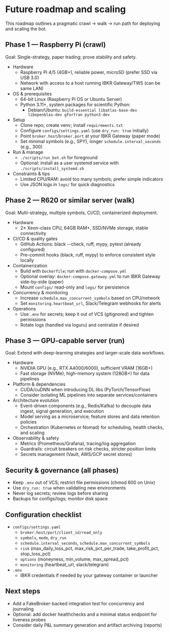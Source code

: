 # Future roadmap and scaling

This roadmap outlines a pragmatic crawl → walk → run path for deploying and scaling the bot.

## Phase 1 — Raspberry Pi (crawl)

Goal: Single-strategy, paper trading; prove stability and safety.

- Hardware
  - Raspberry Pi 4/5 (4GB+), reliable power, microSD (prefer SSD via USB 3.0)
  - Network with access to a host running IBKR Gateway/TWS (can be same LAN)
- OS & prerequisites
  - 64-bit Linux (Raspberry Pi OS or Ubuntu Server)
  - Python 3.11+, system packages for scientific Python:
    - Debian/Ubuntu: `build-essential libatlas-base-dev libopenblas-dev gfortran python3-dev`
- Setup
  - Clone repo; create venv; install `requirements.txt`
  - Configure `configs/settings.yaml` (use `dry_run: true` initially)
  - Point `broker.host`/`broker.port` at your IBKR Gateway (paper mode)
  - Set minimal symbols (e.g., SPY), longer `schedule.interval_seconds` (e.g., 300)
- Run & manage
  - `./scripts/run_bot.sh` for foreground
  - Optional: install as a user systemd service with `./scripts/install_systemd.sh`
- Constraints & tips
  - Limited CPU/RAM: avoid too many symbols; prefer simple indicators
  - Use JSON logs in `logs/` for quick diagnostics

## Phase 2 — R620 or similar server (walk)

Goal: Multi-strategy, multiple symbols, CI/CD, containerized deployment.

- Hardware
  - 2× Xeon-class CPU, 64GB RAM+, SSD/NVMe storage, stable connectivity
- CI/CD & quality gates
  - GitHub Actions: black --check, ruff, mypy, pytest (already configured)
  - Pre-commit hooks (black, ruff, mypy) to enforce consistent style locally
- Containerization
  - Build with `Dockerfile`; run with `docker-compose.yml`
  - Optional overlay: `docker-compose.gateway.yml` to run IBKR Gateway side-by-side (paper)
  - Mount `configs/` read-only and `logs/` for persistence
- Concurrency & monitoring
  - Increase `schedule.max_concurrent_symbols` based on CPU/network
  - Set `monitoring.heartbeat_url`, Slack/Telegram webhooks for alerts
- Operations
  - Use `.env` for secrets; keep it out of VCS (gitignored) and tighten permissions
  - Rotate logs (handled via loguru) and centralize if desired

## Phase 3 — GPU-capable server (run)

Goal: Extend with deep-learning strategies and larger-scale data workflows.

- Hardware
  - NVIDIA GPU (e.g., RTX A4000/6000), sufficient VRAM (16GB+)
  - Fast storage (NVMe), high-memory system (128GB+) for data pipelines
- Platform & dependencies
  - CUDA/cuDNN when introducing DL libs (PyTorch/TensorFlow)
  - Consider isolating ML pipelines into separate services/containers
- Architecture evolution
  - Event-driven components (e.g., Redis/Kafka) to decouple data ingest, signal generation, and execution
  - Model serving as a microservice; feature stores and data retention policies
  - Orchestration (Kubernetes or Nomad) for scheduling, health checks, and scaling
- Observability & safety
  - Metrics (Prometheus/Grafana), tracing/log aggregation
  - Guardrails: circuit breakers on risk checks, stricter position limits
  - Secrets management (Vault, AWS/GCP secret stores)

## Security & governance (all phases)

- Keep `.env` out of VCS; restrict file permissions (chmod 600 on Unix)
- Use `dry_run: true` when validating new environments
- Never log secrets; review logs before sharing
- Backups for configs/logs; monitor disk space

## Configuration checklist

- `configs/settings.yaml`
  - `broker.host/port/client_id/read_only`
  - `symbols`, `mode`, `dry_run`
  - `schedule.interval_seconds`, `schedule.max_concurrent_symbols`
  - `risk` (max_daily_loss_pct, max_risk_pct_per_trade, take_profit_pct, stop_loss_pct)
  - `options` (moneyness, min_volume, max_spread_pct)
  - `monitoring` (heartbeat_url, slack/telegram)
- `.env`
  - IBKR credentials if needed by your gateway container or launcher

## Next steps

- Add a FakeBroker-backed integration test for concurrency and journaling
- Optional: add docker healthchecks and a minimal status endpoint for liveness probes
- Consider daily P&L summary generation and artifact archiving (reports)

